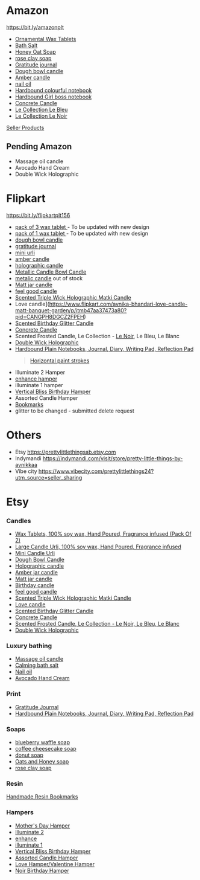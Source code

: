 # Amazon

https://bit.ly/amazonplt

- [Ornamental Wax Tablets](https://www.amazon.in/dp/B0BTVQYM55?ref=myi_title_dp)
- [Bath Salt](https://www.amazon.in/dp/B0BTW8ZTZW?ref=myi_title_dp)
- [Honey Oat Soap](https://www.amazon.in/dp/B0BTWWMFJJ?ref=myi_title_dp)
- [rose clay soap](https://www.amazon.in/dp/B0BTWXCV5Y?ref=myi_title_dp)
- [Gratitude journal](https://www.amazon.in/dp/B0BVKB3CX5?ref=myi_title_dp)
- [Dough bowl candle](https://www.amazon.in/dp/B0BW16C9H7?ref=myi_title_dp)
- [Amber candle](https://www.amazon.in/dp/B0BVH8PZM1?ref=myi_title_dp)
- [nail oil](https://www.amazon.in/dp/B0BW4N3DLT?ref=myi_title_dp)
- [Hardbound colourful notebook](https://www.amazon.in/Hardbound-Notebooks-Reflection-Stationary-Organizer/dp/B0C4TVJCRX/ref=sr_1_4?m=A3AKUQ1VSVC87D&marketplaceID=A21TJRUUN4KGV&qid=1684024903&s=merchant-items&sr=1-4)
- [Hardbound Girl boss notebook](https://www.amazon.in/dp/B0C4TT8JFF?ref=myi_title_dp)
- [Concrete Candle](https://www.amazon.in/Scented-Concrete-Candle-Fragrance-Infused/dp/B0C4TRSYRF/ref=sr_1_5?m=A3AKUQ1VSVC87D&marketplaceID=A21TJRUUN4KGV&qid=1684024903&s=merchant-items&sr=1-5)
- [Le Collection Le Bleu](https://www.amazon.in/Scented-Frosted-Candle-Collection-Fragrance/dp/B0C4TJR9GP/ref=sr_1_6?m=A3AKUQ1VSVC87D&marketplaceID=A21TJRUUN4KGV&qid=1684024903&s=merchant-items&sr=1-6&th=1)
- [Le Collection Le Noir](https://www.amazon.in/Scented-Frosted-Candle-Collection-Fragrance/dp/B0C4THJW2D/ref=sr_1_6?m=A3AKUQ1VSVC87D&marketplaceID=A21TJRUUN4KGV&qid=1684024903&s=merchant-items&sr=1-6&th=1)

[Seller Products](https://www.amazon.in/s?me=A3AKUQ1VSVC87D&marketplaceID=A21TJRUUN4KGV)

## Pending Amazon
- Massage oil candle
- Avocado Hand Cream
- Double Wick Holographic

# Flipkart

https://bit.ly/flipkartplt156

- [pack of 3 wax tablet ](https://www.flipkart.com/avnika-bhandari-scented-wax-tablet-pack-3-candle/p/itm451346119d3c4?pid=CANGKDGGGCBYHUSX) - To be updated with new design
- [pack of 1 wax tablet ](https://www.flipkart.com/avnika-bhandari-wax-tablets-100-soy-wax-hand-poured-fragrance-infused-candle/p/itm1445641ae3775?pid=CANGKTT5XTYBW7VZ)  - To be updated with new design
- [dough bowl candle ](https://www.flipkart.com/avnika-bhandari-dough-bowl-candle/p/itmc0ae74fa9d72f?pid=CANGKDG4NQZTFZUT)
- [gratitude journal](https://www.flipkart.com/avnika-bhandari-my-gratitude-journal-a5-diary-unruled-110-pages/p/itm9ee8cabcef263?pid=DIAGHG2YF94JE6ZE)
- [mini urli](https://www.flipkart.com/avnika-bhandari-mini-candle-urli-100-soy-wax-hand-poured-fragrance-infused/p/itma0f9432080d27?pid=CANGKDHEY6JWZ9V8)
- [amber candle](https://www.flipkart.com/avnika-bhandari-scented-amber-jar-candle-mood-elevation-room-freshner-luxury-home-decor/p/itm08496a4312a72?pid=CANGM4P8GAPYMSAZ)
- [holographic candle](https://www.flipkart.com/avnika-bhandari-scented-holographic-candle/p/itm229c7dc6e2548?pid=CANGKDFMGCPCHKYS)
- [Metallic Candle Bowl Candle](https://www.flipkart.com/avnika-bhandari-scented-hand-poured-soy-wax-metallic-candle-bowl/p/itm173afa0592918?pid=CANGKTRHW8TEXN3R&lid=LSTCANGKTRHW8TEXN3RIODV6B&marketplace=FLIPKART&q=avnika+bhandari&store=search.flipkart.com&srno=s_1_5&otracker=search&otracker1=search&fm=Search&iid=e455a097-75ec-4b02-8a05-1961b2c0e6a1.CANGKTRHW8TEXN3R.SEARCH&ppt=sp&ppn=sp&ssid=ncc0ibw1mksb66801684024255076&qH=5a984282711007d5)
- [metalic candle](https://www.flipkart.com/avnika-bhandari-scented-metallic-candle/p/itmf92fbc9cb45bd?pid=CANGKD6HHVEN86EF) out of stock
- [Matt jar candle](https://www.flipkart.com/avnika-bhandari-matte-jar-scented-candle/p/itmf3c4ee769aa31?pid=CANGPH6ZH8PGPNY9)
- [feel good candle](https://www.flipkart.com/avnika-bhandari-feel-good-candle/p/itmbccb66987f0cc?pid=CANGPH7ZA9BQF5SJ)
- [Scented Triple Wick Holographic Matki Candle](https://www.flipkart.com/avnika-bhandari-triple-wick-holographic-matki-candle/p/itm603d25dc4e252?pid=CANGPH8Y6Z4QKRXA)
- Love candle](https://www.flipkart.com/avnika-bhandari-love-candle-matt-banquet-garden/p/itmb47aa37473a80?pid=CANGPH8DGCZ2FPEH)
- [Scented Birthday Glitter Candle](https://www.flipkart.com/avnika-bhandari-birthday-scented-candle/p/itm32ad05e5ef355?pid=CANGPH7H8JZRYVPV)
- [Concrete Candle](https://www.flipkart.com/avnika-bhandari-concrete-candle/p/itm861de34a0aa85?pid=CANGPH8WPMKQJCDK)
- Scented Frosted Candle, Le Collection - [Le Noir](https://www.flipkart.com/avnika-bhandari-scented-candle-le-noir-frosted-collection/p/itme690066f4e8c6?pid=CANGPHC68DKZJFJ3), Le Bleu, Le Blanc
- [Double Wick Holographic](https://www.flipkart.com/avnika-bhandari-scented-double-wick-holographic-candle/p/itm27966f6b83e1e?pid=CANGPH98KA9NGK8F)
- [Hardbound Plain Notebooks, Journal, Diary, Writing Pad, Reflection Pad](https://www.flipkart.com/avnika-bhandari-plt156bkpn2-a5-address-book-ruled-100-pages/p/itm1b25015d45445?pid=DIAGPH9QYUNNFSPD)
   > [Horizontal paint strokes](https://www.flipkart.com/avnika-bhandari-hardbound-notebook-horizontal-paint-strokes-a5-note-book-ruled-100-pages/p/itm19b267f6d4d1a?pid=DIAGPP5WNMBHWCGK)
- Illuminate 2 Hamper
- [enhance hamper](https://www.flipkart.com/avnika-bhandari-luxury-candle-hamper-enhance/p/itm75eb80cff3309?pid=CANGPHAMRPDYUHCE)
- illuminate 1 hamper
- [Vertical Bliss Birthday Hamper](https://www.flipkart.com/avnika-bhandari-vertical-bliss-birthday-hamper-candle/p/itm8ccbca012f982?pid=CANGPHB3NTDHAZNQ)
- Assorted Candle Hamper
- [Bookmarks](https://www.flipkart.com/avnika-bhandari-handmade-resin-bookmarks-pack-2-colorful-twist-your-reading-pleasure-bookmark/p/itm7c1cec71dbbb1?pid=BMKGMYNJN5YGEPEZ)
- glitter to be changed - submitted delete request


# Others
- Etsy https://prettylittlethingsab.etsy.com
- Indymandi https://indymandi.com/visit/store/pretty-little-things-by-avnikkaa
- Vibe city https://www.vibecity.com/prettylittlethings24?utm_source=seller_sharing 

# Etsy
### Candles
- [Wax Tablets, 100% soy wax, Hand Poured, Fragrance infused (Pack Of 2)](https://www.etsy.com/in-en/listing/1340679489/wax-tablets-100-soy-wax-hand-poured)
- [Large Candle Urli, 100% soy wax, Hand Poured, Fragrance infused](https://www.etsy.com/in-en/listing/1337351804/large-candle-urli-100-soy-wax-hand)
- [Mini Candle Urli](https://www.etsy.com/in-en/listing/1337351804/large-candle-urli-100-soy-wax-hand?click_key=e2913aae00853e4afa297a8b3294355426518efc%3A1337351804&click_sum=32278ae1&ref=shop_home_active_21&frs=1&variation0=3460964754)
- [Dough Bowl Candle](https://www.etsy.com/in-en/listing/1351159049/dough-bowl-candle-100-soy-wax-hand)
- [Holographic candle](https://www.etsy.com/in-en/listing/1337173662/scented-holographic-candle-amber-candle?variation1=3228092613)
- [Amber jar candle](https://www.etsy.com/in-en/listing/1337173662/scented-holographic-candle-amber-candle?variation1=3212736064)
- [Matt jar candle](https://www.etsy.com/in-en/listing/1337173662/scented-holographic-candle-amber-candle?variation1=3212736066)
- [Birthday candle](https://www.etsy.com/in-en/listing/1337173662/scented-holographic-candle-amber-candle?variation1=3228092615)
- [feel good candle](https://www.etsy.com/in-en/listing/1337173662/scented-holographic-candle-amber-candle?variation1=3266897477)
- [Scented Triple Wick Holographic Matki Candle](https://www.etsy.com/in-en/listing/1476545677/scented-triple-wick-holographic-matki?click_key=cd7bbc2aafa03507d29386145f551bb980d5f01a%3A1476545677&click_sum=477ed966&ref=shop_home_active_5&frs=1)
- [Love candle](https://www.etsy.com/in-en/listing/1479901535/love-candle-matt-100-soy-wax-hand-poured?click_key=a3af49e33a2a4759dfc25b19d3dfd85ef3da86c9%3A1479901535&click_sum=0c597aff&ref=shop_home_active_6&frs=1)
- [Scented Birthday Glitter Candle](https://www.etsy.com/in-en/listing/1478211831/scented-birthday-glitter-candle-100-soy?click_key=54978e20337c30be38aa35892f09239882636555%3A1478211831&click_sum=99bfeaeb&ref=shop_home_active_4&frs=1)
- [Concrete Candle](https://www.etsy.com/in-en/listing/1458103420/scented-concrete-slab-candle-100-soy-wax?click_key=240eb4cb8ac103a6c038056f003552932a08afae%3A1458103420&click_sum=75ebd399&ref=shop_home_active_11&frs=1)
- [Scented Frosted Candle, Le Collection - Le Noir, Le Bleu, Le Blanc](https://www.etsy.com/in-en/listing/1472296795/scented-frosted-candle-le-collection-le?click_key=9a6ee0b72490211aef167423ae8493376fef1530%3A1472296795&click_sum=66fd7291&ref=shop_home_active_13&frs=1)
- [Double Wick Holographic](https://www.etsy.com/in-en/listing/1337173662/scented-holographic-candle-amber-candle?click_key=f47d00b9befde164560cfbad2bf92e1d1ae14058%3A1337173662&click_sum=bd78c8b7&ref=shop_home_active_22&frs=1&variation0=3461271710)

### Luxury bathing
- [Massage oil candle](https://www.etsy.com/in-en/listing/1475587479/massage-oil-candle-destressing-reusable?click_key=ac5de1a41770f82f3fe932e0a73e60fa791f2fa1%3A1475587479&click_sum=8169e5cd&ref=shop_home_active_9&frs=1)
- [Calming bath salt](https://www.etsy.com/in-en/listing/1367990432/muscle-relaxing-pain-ache-relief-bath)
- [Nail oil](https://www.etsy.com/in-en/listing/1419631849/nail-growth-oil-30-ml-enriched-with)
- [Avocado Hand Cream](https://www.etsy.com/in-en/listing/1421080740/avocado-hand-cream-100ml-deeply-nourish?click_key=eda0a331a85ad075a83bdd0d7dc3312c64981fd3%3A1421080740&click_sum=3560ed19&ref=shop_home_active_15&frs=1)



### Print
- [Gratitude Journal](https://www.etsy.com/in-en/listing/1367961050/daily-gratitude-journal-diary)
- [Hardbound Plain Notebooks, Journal, Diary, Writing Pad, Reflection Pad](https://www.etsy.com/in-en/listing/1458099728/hardbound-plain-notebooks-journal-diary?click_key=f6bc5eeff9ae50ab7617e7236027fe33c3d91e6c%3A1458099728&click_sum=9e8920f0&ref=shop_home_active_12&frs=1)

### Soaps
- [blueberry waffle soap](https://www.etsy.com/in-en/listing/1420201275/title-dessert-soaps-pack-of-2-handmade?variation0=3267040799)
- [coffee cheesecake soap](https://www.etsy.com/in-en/listing/1420201275/title-dessert-soaps-pack-of-2-handmade?variation0=3267040801)
- [donut soap](https://www.etsy.com/in-en/listing/1420201275/title-dessert-soaps-pack-of-2-handmade?variation0=3252611648)
- [Oats and Honey soap](https://www.etsy.com/in-en/listing/1420201275/title-dessert-soaps-pack-of-2-handmade?variation0=3267040807)
- [rose clay soap](https://www.etsy.com/in-en/listing/1420201275/title-dessert-soaps-pack-of-2-handmade?variation0=3252611652)

### Resin
[Handmade Resin Bookmarks](https://www.etsy.com/in-en/listing/1475590495/handmade-resin-bookmarks-pack-of-2?click_key=a61c4c86c1843ccbe513cbb1522edc01a4bdbf2d%3A1475590495&click_sum=1854f28d&ref=shop_home_active_3)


### Hampers
- [Mother's Day Hamper](https://www.etsy.com/in-en/listing/1451733846/mothers-day-hamper-candle-notebook-mug?variation0=3451964421)
- [Illuminate 2](https://www.etsy.com/in-en/listing/1451733846/mothers-day-hamper-candle-notebook-mug?variation0=3438057282)
- [enhance](https://www.etsy.com/in-en/listing/1451733846/mothers-day-hamper-candle-notebook-mug?variation0=3451964425)
- [illuminate 1](https://www.etsy.com/in-en/listing/1451733846/mothers-day-hamper-candle-notebook-mug?variation0=3438057286)
- [Vertical Bliss Birthday Hamper](https://www.etsy.com/in-en/listing/1479905601/vertical-bliss-birthday-hamper-candle?click_key=17a450a60265b8386827396caad92d39638c863b%3A1479905601&click_sum=e82c69ef&ref=shop_home_active_2&frs=1)
- [Assorted Candle Hamper](https://www.etsy.com/in-en/listing/1479909145/assorted-candle-hamper-with-6-types-of?click_key=cbd44a3d5dc0954d346ac914c1affc80adea1e08%3A1479909145&click_sum=ad68726c&ref=shop_home_active_7&frs=1)
- [Love Hamper/Valentine Hamper](https://www.etsy.com/in-en/listing/1478225607/love-hamper-2-matt-jar-candles?click_key=1a00895e00ffc90ea4d8958a8acf6082f81b70d6%3A1478225607&click_sum=30b3d472&ref=shop_home_active_8&frs=1)
- [Noir Birthday Hamper](https://www.etsy.com/in-en/listing/1462358016/noir-birthday-hamper-candle-notebook-ck?click_key=8b6a05aef463c581597e5ec4411cc8519b12c6a6%3A1462358016&click_sum=c90f662f&ref=shop_home_active_10&frs=1)
